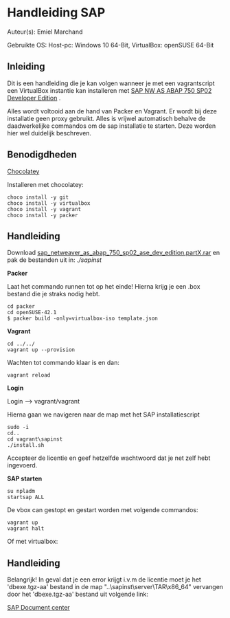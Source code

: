 # Handleiding SAP

Auteur(s): Emiel Marchand 

Gebruikte OS: Host-pc: Windows 10 64-Bit, VirtualBox: openSUSE 64-Bit

## Inleiding

Dit is een handleiding die je kan volgen wanneer je met een vagrantscript een VirtualBox instantie kan installeren met [SAP NW AS ABAP 750 SP02 Developer Edition](https://blogs.sap.com/2016/11/03/sap-nw-as-abap-750-sp02-developer-edition-to-download/?preview_id=391853) .

Alles wordt voltooid aan de hand van Packer en Vagrant. Er wordt bij deze installatie geen proxy gebruikt. Alles is vrijwel automatisch behalve de daadwerkelijke commandos om de sap installatie te starten. Deze worden hier wel duidelijk beschreven.

## Benodigdheden

[Chocolatey](https://chocolatey.org/install)

Installeren met chocolatey: 
```
choco install -y git
choco install -y virtualbox
choco install -y vagrant
choco install -y packer
```

## Handleiding

Download [sap_netweaver_as_abap_750_sp02_ase_dev_edition.partX.rar](https://tools.hana.ondemand.com/#abap) en pak de bestanden uit in: *./sapinst*

**Packer** 

Laat het commando runnen tot op het einde! Hierna krijg je een .box bestand die je straks nodig hebt.
```
cd packer
cd openSUSE-42.1
$ packer build -only=virtualbox-iso template.json
```

**Vagrant**

```
cd ../../
vagrant up --provision
```

Wachten tot commando klaar is en dan:

```
vagrant reload
```

**Login**

Login --> vagrant/vagrant


Hierna gaan we navigeren naar de map met het SAP installatiescript

```
sudo -i
cd..
cd vagrant\sapinst
./install.sh
```

Accepteer de licentie en geef hetzelfde wachtwoord dat je net zelf hebt ingevoerd.

**SAP starten**

```
su npladm
startsap ALL
```

De vbox can gestopt en gestart worden met volgende commandos:
```
vagrant up
vagrant halt
```
Of met virtualbox:

## Handleiding

Belangrijk! In geval dat je een error krijgt i.v.m de licentie moet je het 'dbexe.tgz-aa' bestand in de map "..\sapinst\server\TAR\x86_64" vervangen door het 'dbexe.tgz-aa' bestand uit volgende link:

[SAP Document center](https://mdocs.sap.com/mcm/public/v1/open?shr=dRhHsVYVLc5c1UDveogwtXBdL9m82JccRlvvBXO6K5Q)
